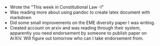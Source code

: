 * Wrote the "This week in Constitutional Law -I"
* Was reading more about using pandoc to create latex document with markdown
* Did some small improvements on the EME diversity paper I was writing.
* Created account on arxiv and was reading through their system, apparently you
    need endorsement by someone to publish paper on ArXiV. Will figure out
    tomorrow who can I take endorsement from.

